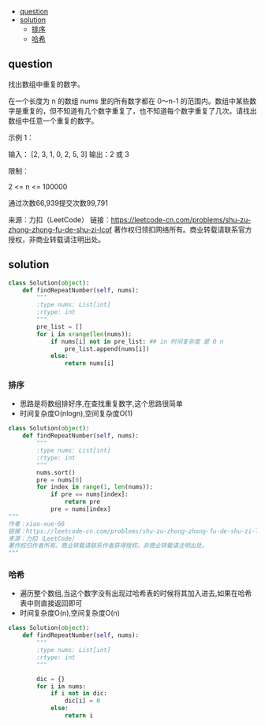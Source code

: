 <!-- TOC -->

- [question](#question)
- [solution](#solution)
    - [排序](#排序)
    - [哈希](#哈希)

<!-- /TOC -->

## question
找出数组中重复的数字。


在一个长度为 n 的数组 nums 里的所有数字都在 0～n-1 的范围内。数组中某些数字是重复的，但不知道有几个数字重复了，也不知道每个数字重复了几次。请找出数组中任意一个重复的数字。

示例 1：

输入：
[2, 3, 1, 0, 2, 5, 3]
输出：2 或 3 
 

限制：

2 <= n <= 100000

通过次数66,939提交次数99,791

来源：力扣（LeetCode）
链接：https://leetcode-cn.com/problems/shu-zu-zhong-zhong-fu-de-shu-zi-lcof
著作权归领扣网络所有。商业转载请联系官方授权，非商业转载请注明出处。

## solution
```py
class Solution(object):
    def findRepeatNumber(self, nums):
        """
        :type nums: List[int]
        :rtype: int
        """
        pre_list = []
        for i in xrange(len(nums)):
            if nums[i] not in pre_list: ## in 时间复杂度 是 O n
                pre_list.append(nums[i])
            else:
                return nums[i]
```

### 排序
* 思路是将数组排好序,在查找重复数字,这个思路很简单
* 时间复杂度O(nlogn),空间复杂度O(1)
```py
class Solution(object):
    def findRepeatNumber(self, nums):
        """
        :type nums: List[int]
        :rtype: int
        """
        nums.sort()
        pre = nums[0]
        for index in range(1, len(nums)):
            if pre == nums[index]:
                return pre
            pre = nums[index]
"""
作者：xiao-xue-66
链接：https://leetcode-cn.com/problems/shu-zu-zhong-zhong-fu-de-shu-zi-lcof/solution/pythonti-jie-san-chong-fang-fa-by-xiao-xue-66/
来源：力扣（LeetCode）
著作权归作者所有。商业转载请联系作者获得授权，非商业转载请注明出处。
"""
```

### 哈希
* 遍历整个数组,当这个数字没有出现过哈希表的时候将其加入进去,如果在哈希表中则直接返回即可
* 时间复杂度O(n),空间复杂度O(n)
```py
class Solution(object):
    def findRepeatNumber(self, nums):
        """
        :type nums: List[int]
        :rtype: int
        """

        dic = {}
        for i in nums:
            if i not in dic:
                dic[i] = 0
            else:
                return i
        
```